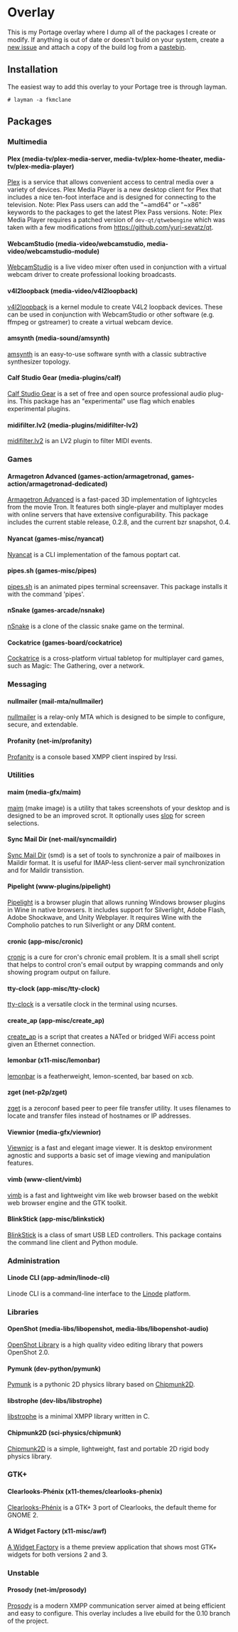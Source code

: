 Overlay
=======

This is my Portage overlay where I dump all of the packages I create or modify. If anything is out of date or doesn't build on your system, create a [new issue](https://github.com/fkmclane/overlay/issues/new) and attach a copy of the build log from a [pastebin](http://pastebin.com/).


Installation
------------

The easiest way to add this overlay to your Portage tree is through layman.

```
# layman -a fkmclane
```


Packages
--------


### Multimedia

#### Plex (media-tv/plex-media-server, media-tv/plex-home-theater, media-tv/plex-media-player)
[Plex](http://plex.tv/) is a service that allows convenient access to central media over a variety of devices. Plex Media Player is a new desktop client for Plex that includes a nice ten-foot interface and is designed for connecting to the television. Note: Plex Pass users can add the "~amd64" or "~x86" keywords to the packages to get the latest Plex Pass versions. Note: Plex Media Player requires a patched version of `dev-qt/qtwebengine` which was taken with a few modifications from <https://github.com/yuri-sevatz/qt>.

#### WebcamStudio (media-video/webcamstudio, media-video/webcamstudio-module)
[WebcamStudio](https://code.google.com/p/webcamstudio/) is a live video mixer often used in conjunction with a virtual webcam driver to create professional looking broadcasts.

#### v4l2loopback (media-video/v4l2loopback)
[v4l2loopback](https://github.com/umlaeute/v4l2loopback) is a kernel module to create V4L2 loopback devices. These can be used in conjunction with WebcamStudio or other software (e.g. ffmpeg or gstreamer) to create a virtual webcam device.

#### amsynth (media-sound/amsynth)
[amsynth](http://amsynth.github.io/) is an easy-to-use software synth with a classic subtractive synthesizer topology.

#### Calf Studio Gear (media-plugins/calf)
[Calf Studio Gear](http://calf-studio-gear.org/) is a set of free and open source professional audio plug-ins. This package has an "experimental" use flag which enables experimental plugins.

#### midifilter.lv2 (media-plugins/midifilter-lv2)
[midifilter.lv2](https://github.com/x42/midifilter.lv2/) is an LV2 plugin to filter MIDI events.


### Games

#### Armagetron Advanced (games-action/armagetronad, games-action/armagetronad-dedicated)
[Armagetron Advanced](http://armagetronad.org/) is a fast-paced 3D implementation of lightcycles from the movie Tron. It features both single-player and multiplayer modes with online servers that have extensive configurability. This package includes the current stable release, 0.2.8, and the current bzr snapshot, 0.4.

#### Nyancat (games-misc/nyancat)
[Nyancat](https://github.com/klange/nyancat) is a CLI implementation of the famous poptart cat.

#### pipes.sh (games-misc/pipes)
[pipes.sh](https://github.com/pipeseroni/pipes.sh) is an animated pipes terminal screensaver. This package installs it with the command 'pipes'.

#### nSnake (games-arcade/nsnake)
[nSnake](https://github.com/alexdantas/nSnake) is a clone of the classic snake game on the terminal.

#### Cockatrice (games-board/cockatrice)
[Cockatrice](http://www.reddit.com/r/Cockatrice) is a cross-platform virtual tabletop for multiplayer card games, such as Magic: The Gathering, over a network.


### Messaging

#### nullmailer (mail-mta/nullmailer)
[nullmailer](http://untroubled.org/nullmailer/) is a relay-only MTA which is designed to be simple to configure, secure, and extendable.

#### Profanity (net-im/profanity)
[Profanity](http://www.profanity.im/) is a console based XMPP client inspired by Irssi.


### Utilities

#### maim (media-gfx/maim)
[maim](https://github.com/naelstrof/maim) (make image) is a utility that takes screenshots of your desktop and is designed to be an improved scrot. It optionally uses [slop](https://github.com/naelstrof/slop) for screen selections.

#### Sync Mail Dir (net-mail/syncmaildir)
[Sync Mail Dir](http://syncmaildir.sourceforge.net/) (smd) is a set of tools to synchronize a pair of mailboxes in Maildir format. It is useful for IMAP-less client-server mail synchronization and for Maildir transistion.

#### Pipelight (www-plugins/pipelight)
[Pipelight](http://pipelight.net/) is a browser plugin that allows running Windows browser plugins in Wine in native browsers. It includes support for Silverlight, Adobe Flash, Adobe Shockwave, and Unity Webplayer. It requires Wine with the Compholio patches to run Silverlight or any DRM content.

#### cronic (app-misc/cronic)
[cronic](http://habilis.net/cronic/) is a cure for cron's chronic email problem. It is a small shell script that helps to control cron's email output by wrapping commands and only showing program output on failure.

#### tty-clock (app-misc/tty-clock)
[tty-clock](https://github.com/xorg62/tty-clock) is a versatile clock in the terminal using ncurses.

#### create\_ap (app-misc/create\_ap)
[create\_ap](https://github.com/oblique/create_ap) is a script that creates a NATed or bridged WiFi access point given an Ethernet connection.

#### lemonbar (x11-misc/lemonbar)
[lemonbar](https://github.com/LemonBoy/bar) is a featherweight, lemon-scented, bar based on xcb.

#### zget (net-p2p/zget)
[zget](https://github.com/nils-werner/zget) is a zeroconf based peer to peer file transfer utility. It uses filenames to locate and transfer files instead of hostnames or IP addresses.

#### Viewnior (media-gfx/viewnior)
[Viewnior](https://github.com/xsisqox/Viewnior) is a fast and elegant image viewer. It is desktop environment agnostic and supports a basic set of image viewing and manipulation features.

#### vimb (www-client/vimb)
[vimb](https://fanglingsu.github.io/vimb/) is a fast and lightweight vim like web browser based on the webkit web browser engine and the GTK toolkit.

#### BlinkStick (app-misc/blinkstick)
[BlinkStick](https://www.blinkstick.com/) is a class of smart USB LED controllers. This package contains the command line client and Python module.


### Administration

#### Linode CLI (app-admin/linode-cli)
Linode CLI is a command-line interface to the [Linode](http://linode.com/) platform.


### Libraries

#### OpenShot (media-libs/libopenshot, media-libs/libopenshot-audio)
[OpenShot Library](https://launchpad.net/libopenshot) is a high quality video editing library that powers OpenShot 2.0.

#### Pymunk (dev-python/pymunk)
[Pymunk](http://pymunk.org/) is a pythonic 2D physics library based on [Chipmunk2D](http://chipmunk-physics.net/).

#### libstrophe (dev-libs/libstrophe)
[libstrophe](http://strophe.im/libstrophe/) is a minimal XMPP library written in C.

#### Chipmunk2D (sci-physics/chipmunk)
[Chipmunk2D](http://chipmunk-physics.net/) is a simple, lightweight, fast and portable 2D rigid body physics library.


### GTK+

#### Clearlooks-Phénix (x11-themes/clearlooks-phenix)
[Clearlooks-Phénix](https://github.com/jpfleury/Clearlooks-Phenix) is a GTK+ 3 port of Clearlooks, the default theme for GNOME 2.

#### A Widget Factory (x11-misc/awf)
[A Widget Factory](https://github.com/valr/awf) is a theme preview application that shows most GTK+ widgets for both versions 2 and 3.


### Unstable

#### Prosody (net-im/prosody)
[Prosody](https://prosody.im/) is a modern XMPP communication server aimed at being efficient and easy to configure. This overlay includes a live ebuild for the 0.10 branch of the project.
